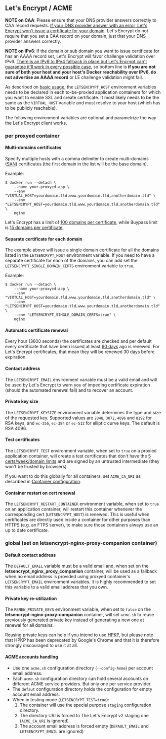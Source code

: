 ## Let's Encrypt / ACME

**NOTE on CAA**: Please ensure that your DNS provider answers correctly to CAA record requests. [If your DNS provider answer with an error, Let's Encrypt won't issue a certificate for your domain](https://letsencrypt.org/docs/caa/). Let's Encrypt do not require that you set a CAA record on your domain, just that your DNS provider answers correctly.

**NOTE on IPv6**: If the domain or sub domain you want to issue certificate for has an AAAA record set, Let's Encrypt will favor challenge validation over IPv6. [There is an IPv6 to IPv4 fallback in place but Let's Encrypt can't guarantee it'll work in every possible case](https://github.com/letsencrypt/boulder/issues/2770#issuecomment-340489871), so bottom line is **if you are not sure of both your host and your host's Docker reachability over IPv6, do not advertise an AAAA record** or LE challenge validation might fail.

As described on [basic usage](./Basic-usage.md), the `LETSENCRYPT_HOST` environment variables needs to be declared in each to-be-proxied application containers for which you want to enable SSL and create certificate. It most likely needs to be the same as the `VIRTUAL_HOST` variable and must resolve to your host (which has to be publicly reachable).

The following environment variables are optional and parametrize the way the Let's Encrypt client works.

### per proxyed container

#### Multi-domains certificates

Specify multiple hosts with a comma delimiter to create multi-domains ([SAN](https://www.digicert.com/subject-alternative-name.htm)) certificates (the first domain in the list will be the base domain).

Example:

```shell
$ docker run --detach \
    --name your-proxyed-app \
    --env "VIRTUAL_HOST=yourdomain.tld,www.yourdomain.tld,anotherdomain.tld" \
    --env "LETSENCRYPT_HOST=yourdomain.tld,www.yourdomain.tld,anotherdomain.tld" \
    nginx
```

Let's Encrypt has a limit of [100 domains per certificate](https://letsencrypt.org/fr/docs/rate-limits/), while Buypass limit is [15 domains per certificate](https://www.buypass.com/ssl/products/go-ssl-campaign).

#### Separate certificate for each domain

The example above will issue a single domain certificate for all the domains listed in the `LETSENCRYPT_HOST` environment variable. If you need to have a separate certificate for each of the domains, you can add set the `LETSENCRYPT_SINGLE_DOMAIN_CERTS` environment variable to `true`.

Example:

```shell
$ docker run --detach \
    --name your-proxyed-app \
    --env "VIRTUAL_HOST=yourdomain.tld,www.yourdomain.tld,anotherdomain.tld" \
    --env "LETSENCRYPT_HOST=yourdomain.tld,www.yourdomain.tld,anotherdomain.tld" \
    --env "LETSENCRYPT_SINGLE_DOMAIN_CERTS=true" \
    nginx
```

#### Automatic certificate renewal
Every hour (3600 seconds) the certificates are checked and per default every certificate that have been issued at least [60 days](https://github.com/acmesh-official/acme.sh/blob/f2d350002e7c387fad9777a42cf9befe34996c35/acme.sh#L61) ago is renewed. For Let's Encrypt certificates, that mean they will be renewed 30 days before expiration.

#### Contact address

The `LETSENCRYPT_EMAIL` environment variable must be a valid email and will be used by Let's Encrypt to warn you of impeding certificate expiration (should the automated renewal fail) and to recover an account.

#### Private key size

The `LETSENCRYPT_KEYSIZE` environment variable determines the type and size of the requested key. Supported values are `2048`, `3072`, `4096` and `8192` for RSA keys, and `ec-256`, `ec-384` or `ec-512` for elliptic curve keys. The default is RSA 4096.

#### Test certificates

The `LETSENCRYPT_TEST` environment variable, when set to `true` on a proxied application container, will create a test certificates that don't have the [5 certs/week/domain limits](https://letsencrypt.org/docs/rate-limits/) and are signed by an untrusted intermediate (they won't be trusted by browsers).

If you want to do this globally for all containers, set `ACME_CA_URI` as described in [Container configuration](./Container-configuration.md).

#### Container restart on cert renewal

The `LETSENCRYPT_RESTART_CONTAINER` environment variable, when set to `true` on an application container, will restart this container whenever the corresponding cert (`LETSENCRYPT_HOST`) is renewed. This is useful when certificates are directly used inside a container for other purposes than HTTPS (e.g. an FTPS server), to make sure those containers always use an up to date certificate.

### global (set on letsencrypt-nginx-proxy-companion container)

#### Default contact address

The `DEFAULT_EMAIL` variable must be a valid email and, when set on the **letsencrypt_nginx_proxy_companion** container, will be used as a fallback when no email address is provided using proxyed container's `LETSENCRYPT_EMAIL` environment variables. It is highly recommended to set this variable to a valid email address that you own.

#### Private key re-utilization

The `RENEW_PRIVATE_KEYS` environment variable, when set to `false` on the **letsencrypt-nginx-proxy-companion** container, will set `acme.sh` to reuse previously generated private key instead of generating a new one at renewal for all domains.

Reusing private keys can help if you intend to use [HPKP](https://developer.mozilla.org/en-US/docs/Web/HTTP/Public_Key_Pinning), but please note that HPKP has been deprecated by Google's Chrome and that it is therefore strongly discouraged to use it at all.

#### ACME accounts handling

- Use one `acme.sh` configuration directory (`--config-home`) per account email address.
- Each `acme.sh` configuration directory can hold several accounts on different ACME service providers. But only one per service provider.
- The `defaut` configuration directory holds the configuration for empty account email address.
- When in testing mode (`LETSENCRYPT_TEST=true`):
    1. The container will use the special purpose `staging` configuration directory.
    1. The directory URI is forced to The Let's Encrypt v2 staging one (`ACME_CA_URI` is ignored)
    2. The account email address is forced empty (`DEFAULT_EMAIL` and `LETSENCRYPT_EMAIL` are ignored)
